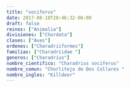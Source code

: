 ```yaml
---
title: "vociferus"
date: 2017-08-18T20:46:32-06:00
draft: false
reinos: ["Animalia"]
divisiones: ["Chordata"]
clases: ["Aves"]
ordenes: ["Charadriiformes"]
familias: ["Charadriidae "]
generos: ["Charadrius"]
nombre_cientifico: "Charadrius vociferus"
nombre_comun: "Chorlitejo de Dos Collares "
nombre_ingles: "Killdeer"
---
```

